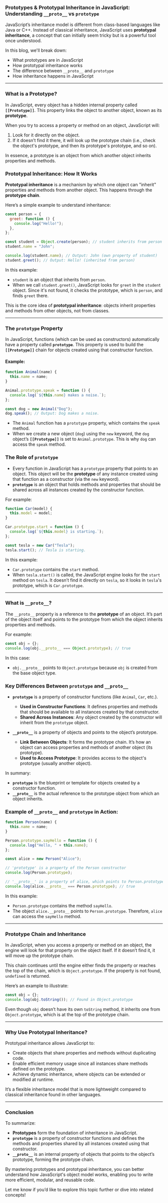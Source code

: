 ### **Prototypes & Prototypal Inheritance in JavaScript: Understanding `__proto__` vs `prototype`**

JavaScript’s inheritance model is different from class-based languages like Java or C++. Instead of classical inheritance, JavaScript uses **prototypal inheritance**, a concept that can initially seem tricky but is a powerful tool once understood.

In this blog, we'll break down:

- What prototypes are in JavaScript
- How prototypal inheritance works
- The difference between `__proto__` and `prototype`
- How inheritance happens in JavaScript

---

### **What is a Prototype?**

In JavaScript, every object has a hidden internal property called **`[[Prototype]]`**. This property links the object to another object, known as its **prototype**.

When you try to access a property or method on an object, JavaScript will:

1. Look for it directly on the object.
2. If it doesn’t find it there, it will look up the prototype chain (i.e., check the object's prototype, and then its prototype's prototype, and so on).

In essence, a prototype is an object from which another object inherits properties and methods.

### **Prototypal Inheritance: How It Works**

**Prototypal inheritance** is a mechanism by which one object can "inherit" properties and methods from another object. This happens through the **prototype chain**.

Here’s a simple example to understand inheritance:

```javascript
const person = {
  greet: function () {
    console.log("Hello!");
  },
};

const student = Object.create(person); // student inherits from person
student.name = "John";

console.log(student.name); // Output: John (own property of student)
student.greet(); // Output: Hello! (inherited from person)
```

In this example:

- `student` is an object that inherits from `person`.
- When we call `student.greet()`, JavaScript looks for `greet` in the `student` object. Since it's not found, it checks the prototype, which is `person`, and finds `greet` there.

This is the core idea of **prototypal inheritance**: objects inherit properties and methods from other objects, not from classes.

---

### **The `prototype` Property**

In JavaScript, functions (which can be used as constructors) automatically have a property called **`prototype`**. This property is used to build the **`[[Prototype]]`** chain for objects created using that constructor function.

#### Example:

```javascript
function Animal(name) {
  this.name = name;
}

Animal.prototype.speak = function () {
  console.log(`${this.name} makes a noise.`);
};

const dog = new Animal("Dog");
dog.speak(); // Output: Dog makes a noise.
```

- The `Animal` function has a `prototype` property, which contains the `speak` method.
- When we create a new object (`dog`) using the `new` keyword, the `dog` object’s **`[[Prototype]]`** is set to `Animal.prototype`. This is why `dog` can access the `speak` method.

### **The Role of `prototype`**

- Every function in JavaScript has a `prototype` property that points to an object. This object will be the **prototype** of any instance created using that function as a constructor (via the `new` keyword).
- **`prototype`** is an object that holds methods and properties that should be shared across all instances created by the constructor function.

For example:

```javascript
function Car(model) {
  this.model = model;
}

Car.prototype.start = function () {
  console.log(`${this.model} is starting.`);
};

const tesla = new Car("Tesla");
tesla.start(); // Tesla is starting.
```

In this example:

- `Car.prototype` contains the `start` method.
- When `tesla.start()` is called, the JavaScript engine looks for the `start` method on `tesla`. It doesn’t find it directly on `tesla`, so it looks in `tesla`'s prototype, which is `Car.prototype`.

---

### **What is `__proto__`?**

The `__proto__` property is a reference to the **prototype** of an object. It’s part of the object itself and points to the prototype from which the object inherits properties and methods.

For example:

```javascript
const obj = {};
console.log(obj.__proto__ === Object.prototype); // true
```

In this case:

- `obj.__proto__` points to `Object.prototype` because `obj` is created from the base object type.

### **Key Differences Between `prototype` and `__proto__`**

- **`prototype`** is a property of constructor functions (like `Animal`, `Car`, etc.).

  - **Used in Constructor Functions**: It defines properties and methods that should be available to all instances created by that constructor.
  - **Shared Across Instances**: Any object created by the constructor will inherit from the `prototype` object.

- **`__proto__`** is a property of objects and points to the object’s prototype.
  - **Link Between Objects**: It forms the prototype chain. It’s how an object can access properties and methods of another object (its prototype).
  - **Used to Access Prototype**: It provides access to the object's prototype (usually another object).

In summary:

- **`prototype`** is the blueprint or template for objects created by a constructor function.
- **`__proto__`** is the actual reference to the prototype object from which an object inherits.

### **Example of `__proto__` and `prototype` in Action:**

```javascript
function Person(name) {
  this.name = name;
}

Person.prototype.sayHello = function () {
  console.log("Hello, " + this.name);
};

const alice = new Person("Alice");

// 'prototype' is a property of the Person constructor
console.log(Person.prototype);

// '__proto__' is a property of alice, which points to Person.prototype
console.log(alice.__proto__ === Person.prototype); // true
```

In this example:

- `Person.prototype` contains the method `sayHello`.
- The object `alice.__proto__` points to `Person.prototype`. Therefore, `alice` can access the `sayHello` method.

---

### **Prototype Chain and Inheritance**

In JavaScript, when you access a property or method on an object, the engine will look for that property on the object itself. If it doesn’t find it, it will move up the prototype chain.

This chain continues until the engine either finds the property or reaches the top of the chain, which is `Object.prototype`. If the property is not found, `undefined` is returned.

Here’s an example to illustrate:

```javascript
const obj = {};
console.log(obj.toString()); // Found in Object.prototype
```

Even though `obj` doesn’t have its own `toString` method, it inherits one from `Object.prototype`, which is at the top of the prototype chain.

---

### **Why Use Prototypal Inheritance?**

Prototypal inheritance allows JavaScript to:

- Create objects that share properties and methods without duplicating code.
- Enable efficient memory usage since all instances share methods defined on the prototype.
- Achieve dynamic inheritance, where objects can be extended or modified at runtime.

It’s a flexible inheritance model that is more lightweight compared to classical inheritance found in other languages.

---

### **Conclusion**

To summarize:

- **Prototypes** form the foundation of inheritance in JavaScript.
- **`prototype`** is a property of constructor functions and defines the methods and properties shared by all instances created using that constructor.
- **`__proto__`** is an internal property of objects that points to the object’s prototype, forming the prototype chain.

By mastering prototypes and prototypal inheritance, you can better understand how JavaScript's object model works, enabling you to write more efficient, modular, and reusable code.

Let me know if you’d like to explore this topic further or dive into related concepts!
